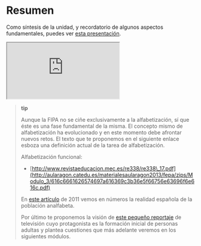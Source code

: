 # Resumen

Como síntesis de la unidad, y recordatorio de algunos aspectos fundamentales, puedes ver [esta presentación](http://aularagon.catedu.es/materialesaularagon2013/fepa/zips/Modulo_3/ResumenU1_Marco_normativo_FIPA.pdf).

<iframe src="https://docs.google.com/document/d/e/2PACX-1vRT4gD_3t7dqYDkUGN0rS35NUM6ZMxGVrPV9yzuq9z0EBjNar6LOSBCjGRQT1f5HdziVLaqxSIg6Oev/pub?embedded=true"></iframe>

> **tip**
>
> Aunque la FIPA no se ciñe exclusivamente a la alfabetización, sí que éste es una fase fundamental de la misma. El concepto mismo de alfabetización ha evolucionado y en este momento debe afrontar nuevos retos. El texto que te proponemos en el siguiente enlace esboza una definición actual de la tarea de alfabetización.
>
> Alfabetización funcional:
>
> * [http://www.revistaeducacion.mec.es/re338/re338\_17.pdf](http://aularagon.catedu.es/materialesaularagon2013/fepa/zips/Modulo_3/616c6661626574697a616369c3b36e5f66756e63696f6e616c.pdf)
>
> En [este artículo](http://www.rtve.es/noticias/20110908/mas-840000-analfabetos-viven-espanade-casi-70-son-mujeres/460187.shtml) de 2011 vemos en números la realidad española de la población analfabeta.
>
> Por último te proponemos la visión de [este pequeño reportaje](http://www.rtve.es/alacarta/videos/programa/alfabetizacion-de-adultos/894847/) de televisión cuyo protagonista es la formación inicial de personas adultas y plantea cuestiones que más adelante veremos en los siguientes módulos.



